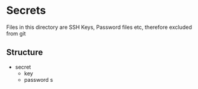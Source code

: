 # Secrets

Files in this directory are SSH Keys, Password files etc, therefore excluded from git

## Structure

- secret
  - key
  - password
s